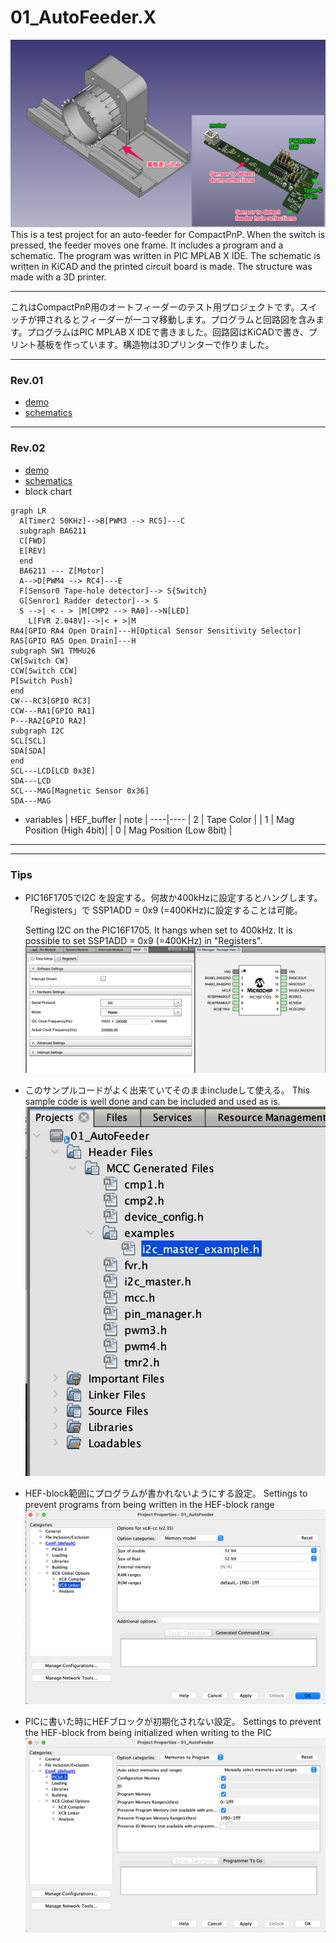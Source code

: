 
# 01_AutoFeeder.X
![image](image/overview.png)
This is a test project for an auto-feeder for CompactPnP. When the switch is pressed, the feeder moves one frame. It includes a program and a schematic. The program was written in PIC MPLAB X IDE. The schematic is written in KiCAD and the printed circuit board is made. The structure was made with a 3D printer.

---
これはCompactPnP用のオートフィーダーのテスト用プロジェクトです。スイッチが押されるとフィーダーが一コマ移動します。プログラムと回路図を含みます。プログラムはPIC MPLAB X IDEで書きました。回路図はKiCADで書き、プリント基板を作っています。構造物は3Dプリンターで作りました。

---
### Rev.01
* [demo](image/ezgif.com-video-to-gif-converted.gif)
* [schematics](schematics/AutoFeeder_Drum-type_new/20231123_R1/AutoFeeder_Drum-type.pdf) 

---
### Rev.02
* [demo](image/20240212_AutoFeederTest-ezgif.com-video-to-gif-converter.gif)
* [schematics](schematics/AutoFeeder_Drum-type_new/20240107_Rev02/AutoFeeder_Drum-type.pdf) 
* block chart
```mermaid
graph LR
  A[Timer2 50KHz]-->B[PWM3 --> RC5]---C
  subgraph BA6211
  C[FWD]
  E[REV]
  end
  BA6211 --- Z[Motor]
  A-->D[PWM4 --> RC4]---E
  F[Sensor0 Tape-hole detector]--> S{Switch}
  G[Senror1 Radder detector]--> S
  S -->| < - > |M[CMP2 --> RA0]-->N[LED]
    L[FVR 2.048V]-->|< + >|M
RA4[GPIO RA4 Open Drain]---H[Optical Sensor Sensitivity Selector]
RA5[GPIO RA5 Open Drain]---H
subgraph SW1 TMHU26
CW[Switch CW]
CCW[Switch CCW]
P[Switch Push]
end
CW---RC3[GPIO RC3]
CCW---RA1[GPIO RA1]
P---RA2[GPIO RA2]
subgraph I2C
SCL[SCL]
SDA[SDA]
end
SCL---LCD[LCD 0x3E]
SDA---LCD
SCL---MAG[Magnetic Sensor 0x36]
SDA---MAG
```
* variables
  | HEF_buffer | note |
  ----|---- 
  | 2 | Tape Color |
  | 1 | Mag Position (High 4bit)|
  | 0 | Mag Position (Low 8bit) |

---
---
### Tips

* PIC16F1705でI2C を設定する。何故か400kHzに設定するとハングします。「Registers」で SSP1ADD = 0x9 (=400KHz)に設定することは可能。
  
  Setting I2C on the PIC16F1705. It hangs when set to 400kHz. It is possible to set SSP1ADD = 0x9 (=400KHz) in "Registers".
  ![image](image/01_I2C_setting.png)

* このサンプルコードがよく出来ていてそのままincludeして使える。
  This sample code is well done and can be included and used as is.
  ![image](image/02_I2C_setting.png)

* HEF-block範囲にプログラムが書かれないようにする設定。
  Settings to prevent programs from being written in the HEF-block range
  ![image](image/03_HFE-block-tips.png)

* PICに書いた時にHEFブロックが初期化されない設定。
  Settings to prevent the HEF-block from being initialized when writing to the PIC
  ![image](image/04_HFE-block-tips.png)

